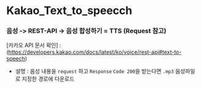 # Kakao_Text_to_speecch

### 음성 -> REST-API -> 음성 합성하기 = TTS (Request 참고)

[카카오 API 문서 확인] : (https://developers.kakao.com/docs/latest/ko/voice/rest-api#text-to-speech)

- 설명 : 음성 내용을 ```request``` 하고 ```Response``` ```Code 200```을 받는다면 ```.mp3``` 음성파일로 지정한 경로에 다운로드

